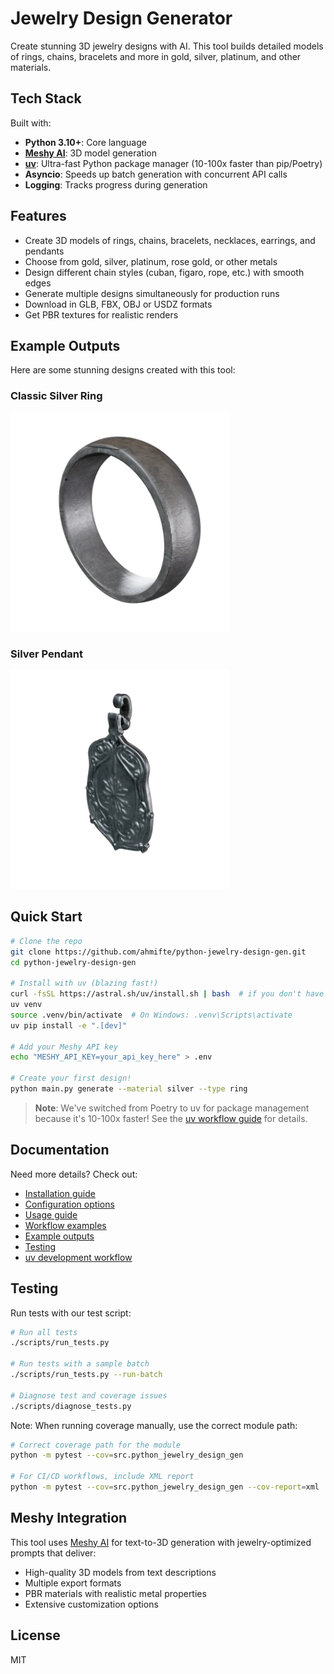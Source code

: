 # Jewelry Design Generator

Create stunning 3D jewelry designs with AI. This tool builds detailed models of rings, chains, bracelets and more in gold, silver, platinum, and other materials.

## Tech Stack

Built with:

- **Python 3.10+**: Core language
- **[Meshy AI](https://docs.meshy.ai)**: 3D model generation
- **[uv](https://github.com/astral-sh/uv)**: Ultra-fast Python package manager (10-100x faster than pip/Poetry)
- **Asyncio**: Speeds up batch generation with concurrent API calls
- **Logging**: Tracks progress during generation

## Features

- Create 3D models of rings, chains, bracelets, necklaces, earrings, and pendants
- Choose from gold, silver, platinum, rose gold, or other metals
- Design different chain styles (cuban, figaro, rope, etc.) with smooth edges
- Generate multiple designs simultaneously for production runs
- Download in GLB, FBX, OBJ or USDZ formats
- Get PBR textures for realistic renders

## Example Outputs

Here are some stunning designs created with this tool:

### Classic Silver Ring
<img src="examples/ring_example.png" alt="Silver Ring" width="350"/>

### Silver Pendant
<img src="examples/pendant_example.png" alt="Silver Pendant" width="350"/>

## Quick Start

```bash
# Clone the repo
git clone https://github.com/ahmifte/python-jewelry-design-gen.git
cd python-jewelry-design-gen

# Install with uv (blazing fast!)
curl -fsSL https://astral.sh/uv/install.sh | bash  # if you don't have uv yet
uv venv
source .venv/bin/activate  # On Windows: .venv\Scripts\activate
uv pip install -e ".[dev]"

# Add your Meshy API key
echo "MESHY_API_KEY=your_api_key_here" > .env

# Create your first design!
python main.py generate --material silver --type ring
```

> **Note**: We've switched from Poetry to uv for package management because it's 10-100x faster! See the [uv workflow guide](docs/uv_workflow.md) for details.

## Documentation

Need more details? Check out:

- [Installation guide](docs/installation.md)
- [Configuration options](docs/configuration.md)
- [Usage guide](docs/usage.md)
- [Workflow examples](docs/workflow.md)
- [Example outputs](docs/examples.md)
- [Testing](docs/testing.md)
- [uv development workflow](docs/uv_workflow.md)

## Testing

Run tests with our test script:

```bash
# Run all tests
./scripts/run_tests.py

# Run tests with a sample batch
./scripts/run_tests.py --run-batch

# Diagnose test and coverage issues
./scripts/diagnose_tests.py
```

Note: When running coverage manually, use the correct module path:

```bash
# Correct coverage path for the module
python -m pytest --cov=src.python_jewelry_design_gen

# For CI/CD workflows, include XML report
python -m pytest --cov=src.python_jewelry_design_gen --cov-report=xml
```

## Meshy Integration

This tool uses [Meshy AI](https://docs.meshy.ai) for text-to-3D generation with jewelry-optimized prompts that deliver:

- High-quality 3D models from text descriptions
- Multiple export formats
- PBR materials with realistic metal properties
- Extensive customization options

## License

MIT
